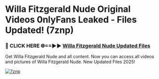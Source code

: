 # Willa Fitzgerald Nude Original Videos 0nlyFans Leaked - Files Updated! (7znp)

<h3>🔴 CLICK HERE 🌐==►► <a href="https://tinyurl.com/yc6ubb5a" rel="nofollow">Willa Fitzgerald Nude Updated Files</a></h3>

Get Willa Fitzgerald Nude and all content. Now you can access all videos and pictures of Willa Fitzgerald Nude. New Updated Files 2025!

[![7znp](https://i.imgur.com/7eu0CRL.gif)](https://tinyurl.com/yc6ubb5a)
